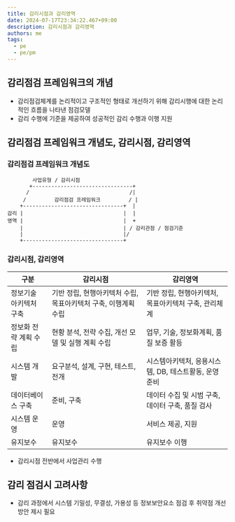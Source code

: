 ```yaml
---
title: 감리시점과 감리영역
date: 2024-07-17T23:34:22.467+09:00
description: 감리시점과 감리영역
authors: me
tags:
  - pe
  - pe/pm 
---
```


## 감리점검 프레임워크의 개념

- 감리점검체계를 논리적이고 구조적인 형태로 개선하기 위해 감리시행에 대한 논리적인 흐름을 나타낸 점검모델
- 감리 수행에 기준을 제공하여 성공적인 감리 수행과 이행 지원

## 감리점검 프레임워크 개념도, 감리시점, 감리영역

### 감리점검 프레임워크 개념도

```text
        사업유형 / 감리시점
       +--------------------------------+
      /                                /|
     /         감리점검 프레임워크         / |
    +--------------------------------+  |
감리 |                                |  |
영역 |                                |  +
    |                                | / 감리관점 / 점검기준 
    |                                |/
    +--------------------------------+
```

### 감리시점, 감리영역

| 구분 | 감리시점 | 감리영역 |
| --- | --- | --- |
| 정보기술 아키텍처 구축 | 기반 정립, 현행아키텍처 수립, 목표아키텍처 구축, 이행계획 수립 | 기반 정립, 현행아키텍처, 목표아키텍처 구축, 관리체계 |
| 정보화 전략 계획 수립 | 현황 분석, 전략 수집, 개선 모델 및 실행 계획 수립 | 업무, 기술, 정보화계획, 품질 보증 활등 |
| 시스템 개발 | 요구분석, 설계, 구현, 테스트, 전개 | 시스템아키텍처, 응용시스템, DB, 테스트활동, 운영준비 |
| 데이터베이스 구축 | 준비, 구축 | 데이터 수집 및 시범 구축, 데이터 구축, 품질 검사 |
| 시스템 운영 | 운영 | 서비스 제공, 지원 |
| 유지보수 | 유지보수 | 유지보수 이행 |

- 감리시점 전반에서 사업관리 수행

## 감리 점검시 고려사항

- 감리 과정에서 시스템 기밀성, 무결성, 가용성 등 정보보안요소 점검 후 취약점 개선방안 제시 필요
